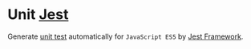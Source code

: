 # Unit [Jest][1]

Generate [unit test](https://en.wikipedia.org/wiki/Unit_testing) automatically for `JavaScript ES5` by [Jest Framework][1].

[1]: https://github.com/facebook/jest
